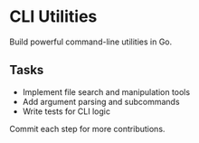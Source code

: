 # CLI Utilities

Build powerful command-line utilities in Go.

## Tasks
- Implement file search and manipulation tools
- Add argument parsing and subcommands
- Write tests for CLI logic

Commit each step for more contributions.
